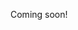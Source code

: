 Coming soon!

<!--

https://www.youtube.com/watch?v=dLCOwgbEO4o


You don't need to understand what an adjective is to speak to somebody.

You don't need to learn color theory to paint.

Humans are best at learning to do things first, and then abstracting the principles afterward.

When we do the opposite, students get discouraged.

* math: programming first, proofs after
* music: jam first, theory after
* language: speaking/writing first, grammar after
* painting: expression first, formality after
* history: stories first, dates after
* biology: nature first, vocab/diagrams after
* physics: engineering first, equations after
* chemistry: cooking first, atoms after

People learn best with context. 

|           |                                        |                                                                                  |
|-----------|----------------------------------------|----------------------------------------------------------------------------------|
| Math      | "a^2 + b^2 = c^2"                      | "How would you write a program that calculates the distance between two points?" |
| Music     | "This is the C#-minor scale."          | 🎶                                                                               |
| Chemsitry | "Proteins are strands of amino acids." | "Why do eggs and steak get harder when they're cooked?"                          |

-->
